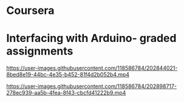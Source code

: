 # Coursera
# Interfacing with Arduino- graded assignments

https://user-images.githubusercontent.com/118586784/202844021-8bed8e19-44bc-4e35-b452-81f4d2b052b4.mp4

https://user-images.githubusercontent.com/118586784/202898717-278ec939-aa5b-4fea-8f43-cbcfd41222b9.mp4

